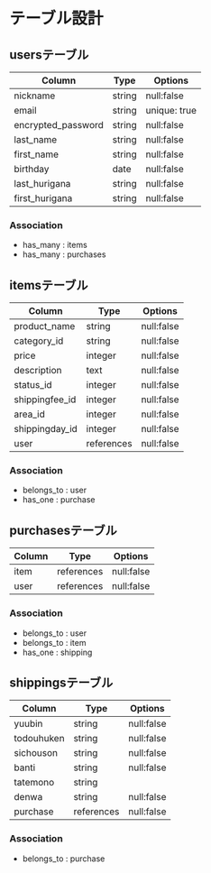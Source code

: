 # テーブル設計

## usersテーブル

| Column             | Type    | Options      |
| ------------------ | ------- | ------------ |
| nickname           | string  | null:false   |
| email              | string  | unique: true |
| encrypted_password | string  | null:false   |
| last_name          | string  | null:false   |
| first_name         | string  | null:false   |
| birthday           | date    | null:false   |
| last_hurigana      | string  | null:false   |
| first_hurigana     | string  | null:false   |

### Association

- has_many : items
- has_many : purchases

## itemsテーブル

| Column         | Type       | Options    |
| -------------- | ---------- | ---------- |
| product_name   | string     | null:false |
| category_id    | string     | null:false |
| price          | integer    | null:false |
| description    | text       | null:false |
| status_id      | integer    | null:false |
| shippingfee_id | integer    | null:false |
| area_id        | integer    | null:false |
| shippingday_id | integer    | null:false |
| user           | references | null:false |

### Association

- belongs_to : user
- has_one : purchase

## purchasesテーブル

| Column      | Type       | Options    |
| ----------- | ---------- | ---------- |
| item        | references | null:false |
| user        | references | null:false |

### Association

- belongs_to : user
- belongs_to : item
- has_one : shipping

## shippingsテーブル

| Column         | Type       | Options    |
| -------------- | ---------- | ---------- |
| yuubin         | string     | null:false |
| todouhuken     | string     | null:false |
| sichouson      | string     | null:false |
| banti          | string     | null:false |
| tatemono       | string     |            |
| denwa          | string     | null:false |
| purchase       | references | null:false |

### Association

- belongs_to : purchase